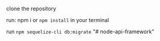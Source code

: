 clone the repository

run: npm i or `npm install` in your terminal

run `npm sequelize-cli db:migrate`
"# node-api-framework" 
